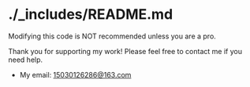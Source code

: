 # ./_includes/README.md

Modifying this code is NOT recommended unless you are a pro.

Thank you for supporting my work! Please feel free to contact me if you need help.

- My email: 15030126286@163.com
